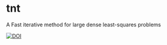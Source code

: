 # tnt
A Fast iterative method for large dense least-squares problems

<a href="https://zenodo.org/badge/latestdoi/86235243"><img src="https://zenodo.org/badge/86235243.svg" alt="DOI"></a>
